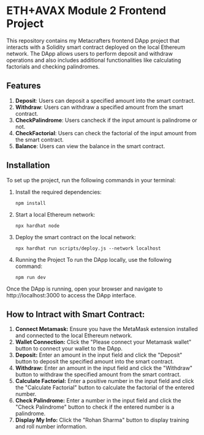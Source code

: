 # ETH+AVAX Module 2 Frontend Project

This repository contains my Metacrafters frontend DApp project that interacts with a Solidity smart contract deployed on the local Ethereum network. The DApp allows users to perform deposit and withdraw operations and also includes additional functionalities like calculating factorials and checking palindromes.

## Features

1. **Deposit**: Users can deposit a specified amount into the smart contract.
2. **Withdraw**: Users can withdraw a specified amount from the smart contract.
3. **CheckPalindrome**: Users cancheck if the input amount is palindrome or not.
4. **CheckFactorial**: Users can check the factorial of the input amount from the smart contract.
5. **Balance**: Users can view the balance in the smart contract.

## Installation
To set up the project, run the following commands in your terminal:
1. Install the required dependencies:
   ```
   npm install
   ```
2. Start a local Ethereum network:
   ```
   npx hardhat node
   ```
3. Deploy the smart contract on the local network:
   ```
   npx hardhat run scripts/deploy.js --network localhost
   ```
4. Running the Project
   To run the DApp locally, use the following command:
   ```
   npm run dev
   ```
Once the DApp is running, open your browser and navigate to http://localhost:3000 to access the DApp interface.
## How to Intract with Smart Contract:
1. **Connect Metamask:** Ensure you have the MetaMask extension installed and connected to the local Ethereum network.
2. **Wallet Connection:** Click the "Please connect your Metamask wallet" button to connect your wallet to the DApp.
3. **Deposit:** Enter an amount in the input field and click the "Deposit" button to deposit the specified amount into the smart contract.
4. **Withdraw:** Enter an amount in the input field and click the "Withdraw" button to withdraw the specified amount from the smart contract.
5. **Calculate Factorial:** Enter a positive number in the input field and click the "Calculate Factorial" button to calculate the factorial of the entered number.
6. **Check Palindrome:** Enter a number in the input field and click the "Check Palindrome" button to check if the entered number is a palindrome.
7. **Display My Info:** Click the "Rohan Sharma" button to display training and roll number information.



